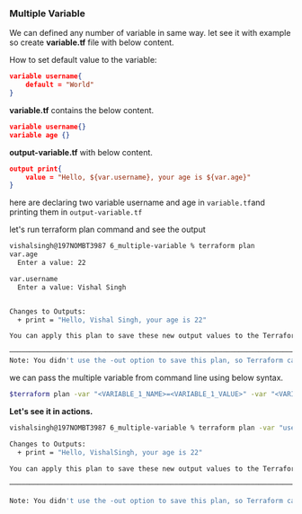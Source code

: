 ### Multiple Variable

We can defined any number of variable in same way. let see it with example so create **variable.tf** file with below content.

How to set default value to the variable:
```json
variable username{
    default = "World"
}
```


**variable.tf** contains the below content.
```json
variable username{}
variable age {}
```

**output-variable.tf** with below content.
```json
output print{
    value = "Hello, ${var.username}, your age is ${var.age}"
}
```

here are declaring two variable username and age in `variable.tf`and printing them in `output-variable.tf`

let's run terraform plan command and see the output
```sh
vishalsingh@197NOMBT3987 6_multiple-variable % terraform plan
var.age
  Enter a value: 22

var.username
  Enter a value: Vishal Singh


Changes to Outputs:
  + print = "Hello, Vishal Singh, your age is 22"

You can apply this plan to save these new output values to the Terraform state, without changing any real infrastructure.

──────────────────────────────────────────────────────────────────────────────────────────────────────────────────────────────────────────────────
Note: You didn't use the -out option to save this plan, so Terraform can't guarantee to take exactly these actions if you run "terraform apply" now.
```


we can pass the multiple variable from command line using below syntax.
```sh
$terraform plan -var "<VARIABLE_1_NAME>=<VARIABLE_1_VALUE>" -var "<VARIABLE_2_NAME>=<VARIABLE_2_VALUE>"
```


**Let's see it in actions.**
```sh
vishalsingh@197NOMBT3987 6_multiple-variable % terraform plan -var "username=VishalSingh" -var "age=22"

Changes to Outputs:
  + print = "Hello, VishalSingh, your age is 22"

You can apply this plan to save these new output values to the Terraform state, without changing any real infrastructure.

──────────────────────────────────────────────────────────────────────────────────────────────────────────────────────────────────────────────────

Note: You didn't use the -out option to save this plan, so Terraform can't guarantee to take exactly these actions if you run "terraform apply" now.
```

